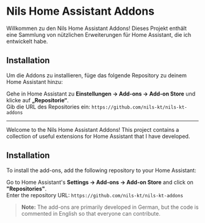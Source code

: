 # Nils Home Assistant Addons

Willkommen zu den Nils Home Assistant Addons! Dieses Projekt enthält eine Sammlung von nützlichen Erweiterungen für Home Assistant, die ich entwickelt habe.

## Installation

Um die Addons zu installieren, füge das folgende Repository zu deinem Home Assistant hinzu:

Gehe in Home Assistant zu **Einstellungen → Add-ons → Add-on Store** und klicke auf **„Repositorie“**.  
Gib die URL des Repositories ein: `https://github.com/nils-kt/nils-kt-addons`
  
----
  
Welcome to the Nils Home Assistant Addons! This project contains a collection of useful extensions for Home Assistant that I have developed.

## Installation

To install the add-ons, add the following repository to your Home Assistant:

Go to Home Assistant's **Settings → Add-ons → Add-on Store** and click on **"Repositories"**.  
Enter the repository URL: `https://github.com/nils-kt/nils-kt-addons`

> **Note:** The add-ons are primarily developed in German, but the code is commented in English so that everyone can contribute.